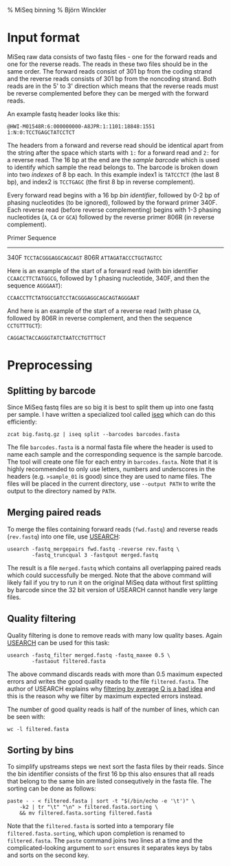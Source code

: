 % MiSeq binning
% Björn Winckler

# Input format

MiSeq raw data consists of two fastq files - one for the forward reads and one
for the reverse reads.  The reads in these two files should be in the same
order.  The forward reads consist of 301 bp from the coding strand and the
reverse reads consists of 301 bp from the noncoding strand.  Both reads are in
the 5' to 3' direction which means that the reverse reads must be reverse
complemented before they can be merged with the forward reads.

An example fastq header looks like this:

    @HWI-M01548R:6:000000000-A8JPR:1:1101:18848:1551 1:N:0:TCCTGAGCTATCCTCT

The headers from a forward and reverse read should be identical apart from the
string after the space which starts with `1:` for a forward read and `2:` for a
reverse read.  The 16 bp at the end are the *sample barcode* which is used to
identify which sample the read belongs to.  The barcode is broken down into two
*indexes* of 8 bp each.  In this example index1 is `TATCCTCT` (the last 8 bp),
and index2 is `TCCTGAGC` (the first 8 bp in reverse complement).

Every forward read begins with a 16 bp *bin identifier*, followed by 0-2 bp of
phasing nucleotides (to be ignored), followed by the forward primer 340F.  Each
reverse read (before reverse complementing) begins with 1-3 phasing nucleotides
(`A`, `CA` or `GCA`) followed by the reverse primer 806R (in reverse
complement).

 Primer     Sequence
-------     ---------
340F        `TCCTACGGGAGGCAGCAGT`
806R        `ATTAGATACCCTGGTAGTCC`

Here is an example of the start of a forward read (with bin identifier
`CCAACCTTCTATGGCG`, followed by 1 phasing nucleotide, 340F, and then the
sequence `AGGGAAT`):

    CCAACCTTCTATGGCGATCCTACGGGAGGCAGCAGTAGGGAAT

And here is an example of the start of a reverse read (with phase `CA`,
followed by 806R in reverse complement, and then the sequence `CCTGTTTGCT`):

    CAGGACTACCAGGGTATCTAATCCTGTTTGCT


# Preprocessing

## Splitting by barcode

Since MiSeq fastq files are so big it is best to split them up into one fastq
per sample.  I have written a specialized tool called [iseq][iseq] which can do this efficiently:

    zcat big.fastq.gz | iseq split --barcodes barcodes.fasta

The file `barcodes.fasta` is a normal fasta file where the header is used to
name each sample and the corresponding sequence is the sample barcode.  The
tool will create one file for each entry in `barcodes.fasta`.  Note that it is
highly recommended to only use letters, numbers and underscores in the headers
(e.g. `>sample_01` is good) since they are used to name files.  The files will
be placed in the current directory, use `--output PATH` to write the output to
the directory named by `PATH`.

## Merging paired reads

To merge the files containing forward reads (`fwd.fastq`) and reverse reads
(`rev.fastq`) into one file, use [USEARCH][usearch]:

    usearch -fastq_mergepairs fwd.fastq -reverse rev.fastq \
            -fastq_truncqual 3 -fastqout merged.fastq

The result is a file `merged.fastq` which contains all overlapping paired reads
which could successfully be merged.  Note that the above command will likely
fail if you try to run it on the original MiSeq data without first splitting
by barcode since the 32 bit version of USEARCH cannot handle very large files.

## Quality filtering

Quality filtering is done to remove reads with many low quality bases.  Again
[USEARCH][usearch] can be used for this task:

    usearch -fastq_filter merged.fastq -fastq_maxee 0.5 \
            -fastaout filtered.fasta

The above command discards reads with more than 0.5 maximum expected errors and
writes the good quality reads to the file `filtered.fasta`.  The author of
USEARCH explains why [filtering by average Q is a bad idea][usearch-avgq] and
this is the reason why we filter by maximum expected errors instead.

The number of good quality reads is half of the number of lines, which can be
seen with:

    wc -l filtered.fasta

## Sorting by bins

To simplify upstreams steps we next sort the fasta files by their reads.  Since
the bin identifier consists of the first 16 bp this also ensures that all reads
that belong to the same bin are listed consequtively in the fasta file.  The
sorting can be done as follows:

    paste - - < filtered.fasta | sort -t "$(/bin/echo -e '\t')" \
        -k2 | tr "\t" "\n" > filtered.fasta.sorting \
        && mv filtered.fasta.sorting filtered.fasta

Note that the `filtered.fasta` is sorted into a temporary file
`filtered.fasta.sorting`, which upon completion is renamed to `filtered.fasta`.
The `paste` command joins two lines at a time and the complicated-looking
argument to `sort` ensures it separates keys by tabs and sorts on the second
key.


[sff2fastq]: https://github.com/indraniel/sff2fastq
[usearch-script]: http://drive5.com/python/
[fastqc]: http://www.bioinformatics.babraham.ac.uk/projects/fastqc/
[usearch]: http://www.drive5.com/usearch/manual/
[usearch-fastq_stats]: http://www.drive5.com/usearch/manual/fastq_stats.html
[usearch-choose]: http://www.drive5.com/usearch/manual/fastq_choose_filter.html
[qiime]: http://qiime.org/
[uparse-pipeline]: http://www.drive5.com/usearch/manual/uparse_pipeline.html
[greengenes]: http://greengenes.secondgenome.com
[iseq]: https://github.com/b4winckler/iseq
[usearch-avgq]: http://www.drive5.com/usearch/manual/avgq.html
